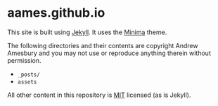 # aames.github.io

This site is built using [Jekyll](https://jekyllrb.com). It uses the [Minima](https://github.com/jekyll/minima) theme.

The following directories and their contents are copyright Andrew Amesbury and you may not use or reproduce anything therein without permission.
- `_posts/`
- `assets`

All other content in this repository is [MIT](https://opensource.org/licenses/MIT) licensed (as is Jekyll).
